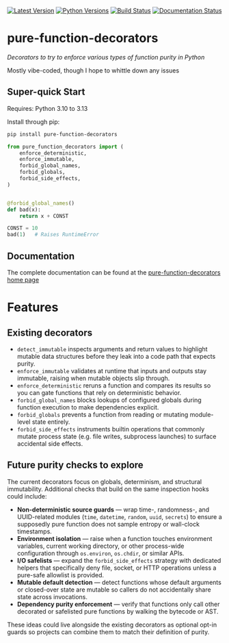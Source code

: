 [![Latest Version](https://img.shields.io/pypi/v/pure-function-decorators?label=pypi-version&logo=python&style=plastic)](https://pypi.org/project/pure-function-decorators/)
[![Python Versions](https://img.shields.io/python/required-version-toml?tomlFilePath=https%3A%2F%2Fraw.githubusercontent.com%2Fjlmcgraw%2Fpure-function-decorators%2Fmain%2Fpyproject.toml&style=plastic&logo=python&label=python-versions)](https://www.python.org/)
[![Build Status](https://github.com/jlmcgraw/pure-function-decorators/actions/workflows/main.yml/badge.svg)](https://github.com/jlmcgraw/pure-function-decorators/actions/workflows/main.yml)
[![Documentation Status](https://github.com/jlmcgraw/pure-function-decorators/actions/workflows/docs.yml/badge.svg)](https://jlmcgraw.github.io/pure-function-decorators/)

# pure-function-decorators

_Decorators to try to enforce various types of function purity in Python_

Mostly vibe-coded, though I hope to whittle down any issues 

## Super-quick Start

Requires: Python 3.10 to 3.13

Install through pip:

```bash
pip install pure-function-decorators
```

```python
from pure_function_decorators import (
    enforce_deterministic,
    enforce_immutable,
    forbid_global_names,
    forbid_globals,
    forbid_side_effects,
)


@forbid_global_names()
def bad(x):
    return x + CONST  

CONST = 10
bad(1)   # Raises RuntimeError
```

## Documentation

The complete documentation can be found at the
[pure-function-decorators home page](https://jlmcgraw.github.io/pure-function-decorators)

# Features

## Existing decorators

- `detect_immutable` inspects arguments and return values to highlight mutable data structures before they leak into a code path that expects purity.
- `enforce_immutable` validates at runtime that inputs and outputs stay immutable, raising when mutable objects slip through.
- `enforce_deterministic` reruns a function and compares its results so you can gate functions that rely on deterministic behavior.
- `forbid_global_names` blocks lookups of configured globals during function execution to make dependencies explicit.
- `forbid_globals` prevents a function from reading or mutating module-level state entirely.
- `forbid_side_effects` instruments builtin operations that commonly mutate process state (e.g. file writes, subprocess launches) to surface accidental side effects.

## Future purity checks to explore

The current decorators focus on globals, determinism, and structural immutability. Additional checks that build on the same inspection hooks could include:

- **Non-deterministic source guards** &mdash; wrap time-, randomness-, and UUID-related modules (`time`, `datetime`, `random`, `uuid`, `secrets`) to ensure a supposedly pure function does not sample entropy or wall-clock timestamps.
- **Environment isolation** &mdash; raise when a function touches environment variables, current working directory, or other process-wide configuration through `os.environ`, `os.chdir`, or similar APIs.
- **I/O safelists** &mdash; expand the `forbid_side_effects` strategy with dedicated helpers that specifically deny file, socket, or HTTP operations unless a pure-safe allowlist is provided.
- **Mutable default detection** &mdash; detect functions whose default arguments or closed-over state are mutable so callers do not accidentally share state across invocations.
- **Dependency purity enforcement** &mdash; verify that functions only call other decorated or safelisted pure functions by walking the bytecode or AST.

These ideas could live alongside the existing decorators as optional opt-in guards so projects can combine them to match their definition of purity.
